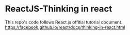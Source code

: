 # ReactJS-Thinking in react
This repo's code follows React.js offitial tutorial document.
https://facebook.github.io/react/docs/thinking-in-react.html